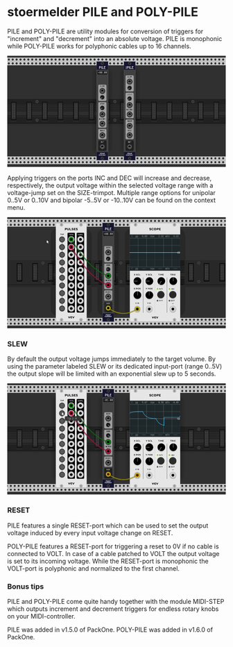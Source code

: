 # stoermelder PILE and POLY-PILE

PILE and POLY-PILE are utility modules for conversion of triggers for "increment" and "decrement" into an absolute voltage. PILE is monophonic while POLY-PILE works for polyphonic cables up to 16 channels.

![PILE intro](./Pile-intro.png)

Applying triggers on the ports INC and DEC will increase and decrease, respectively, the output voltage within the selected voltage range with a voltage-jump set on the SIZE-trimpot. Multiple range options for unipolar 0..5V or 0..10V and bipolar -5..5V or -10..10V can be found on the context menu.

![PILE increment/decrement](./Pile-incdec.gif)

### SLEW

By default the output voltage jumps immediately to the target volume. By using the parameter labeled SLEW or its dedicated input-port (range 0..5V) the output slope will be limited with an exponential slew up to 5 seconds.

![PILE slew](./Pile-slew.png)

### RESET

PILE features a single RESET-port which can be used to set the output voltage induced by every input voltage change on RESET.

POLY-PILE features a RESET-port for triggering a reset to 0V if no cable is connected to VOLT. In case of a cable patched to VOLT the output voltage is set to its incoming voltage. While the RESET-port is monophonic the VOLT-port is polyphonic and normalized to the first channel.

### Bonus tips

PILE and POLY-PILE come quite handy together with the module MIDI-STEP which outputs increment and decrement triggers for endless rotary knobs on your MIDI-controller.

PILE was added in v1.5.0 of PackOne. POLY-PILE was added in v1.6.0 of PackOne.